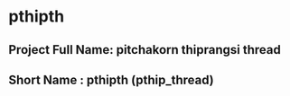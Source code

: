 # pthipth

## Project Full Name: pitchakorn thiprangsi thread

## Short Name : pthipth (pthip_thread)
